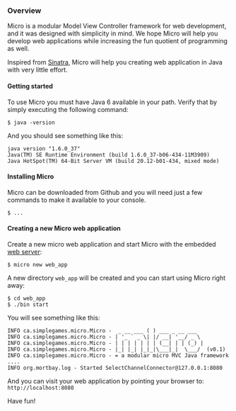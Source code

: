 ### Overview
Micro is a modular Model View Controller framework for web development, and it was designed with simplicity in mind. We hope Micro will help you develop web applications while increasing the fun quotient of programming as well.

Inspired from [Sinatra](http://www.sinatrarb.com/), Micro will help you creating web application in Java with very little effort.

#### Getting started

To use Micro you must have Java 6 available in your path. Verify that by simply executing the following command:

    $ java -version

And you should see something like this:
    
    java version "1.6.0_37"
    Java(TM) SE Runtime Environment (build 1.6.0_37-b06-434-11M3909)
    Java HotSpot(TM) 64-Bit Server VM (build 20.12-b01-434, mixed mode)
    
#### Installing Micro
Micro can be downloaded from Github and you will need just a few commands to make it available to your console.

    $ ...

#### Creating a new Micro web application
Create a new micro web application and start Micro with the embedded [web server](http://docs.codehaus.org/display/JETTY/About+Jetty):

    $ micro new web_app

A new directory `web_app` will be created and you can start using Micro right away:
    
    $ cd web_app
    $ ./bin start

You will see something like this:
    
    INFO ca.simplegames.micro.Micro -  _ __ ___ ( ) ___ _ __ ___ 
    INFO ca.simplegames.micro.Micro - | '_ ` _ \| |/ __| '__/ _ \ 
    INFO ca.simplegames.micro.Micro - | | | | | | | (__| | | (_) |
    INFO ca.simplegames.micro.Micro - |_| |_| |_|_|\___|_|  \___/  (v0.1)
    INFO ca.simplegames.micro.Micro - = a modular micro MVC Java framework
    .... 
    INFO org.mortbay.log - Started SelectChannelConnector@127.0.0.1:8080 

And you can visit your web application by pointing your browser to: `http://localhost:8080`

Have fun!